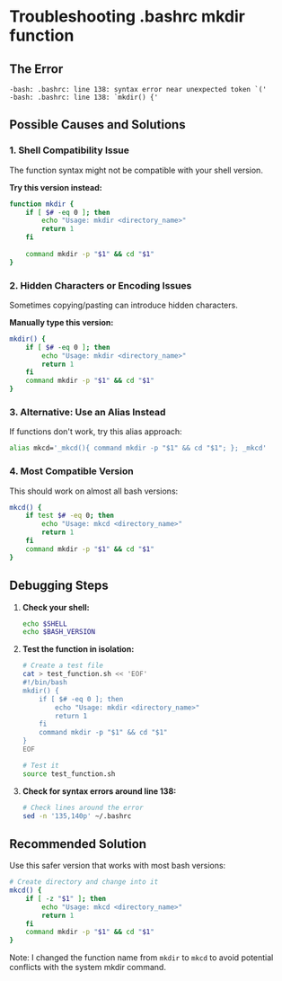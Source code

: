 # Troubleshooting .bashrc mkdir function

## The Error
```
-bash: .bashrc: line 138: syntax error near unexpected token `('
-bash: .bashrc: line 138: `mkdir() {'
```

## Possible Causes and Solutions

### 1. Shell Compatibility Issue
The function syntax might not be compatible with your shell version.

**Try this version instead:**
```bash
function mkdir {
    if [ $# -eq 0 ]; then
        echo "Usage: mkdir <directory_name>"
        return 1
    fi
    
    command mkdir -p "$1" && cd "$1"
}
```

### 2. Hidden Characters or Encoding Issues
Sometimes copying/pasting can introduce hidden characters.

**Manually type this version:**
```bash
mkdir() {
    if [ $# -eq 0 ]; then
        echo "Usage: mkdir <directory_name>"
        return 1
    fi
    command mkdir -p "$1" && cd "$1"
}
```

### 3. Alternative: Use an Alias Instead
If functions don't work, try this alias approach:
```bash
alias mkcd='_mkcd(){ command mkdir -p "$1" && cd "$1"; }; _mkcd'
```

### 4. Most Compatible Version
This should work on almost all bash versions:
```bash
mkcd() {
    if test $# -eq 0; then
        echo "Usage: mkcd <directory_name>"
        return 1
    fi
    command mkdir -p "$1" && cd "$1"
}
```

## Debugging Steps

1. **Check your shell:**
   ```bash
   echo $SHELL
   echo $BASH_VERSION
   ```

2. **Test the function in isolation:**
   ```bash
   # Create a test file
   cat > test_function.sh << 'EOF'
   #!/bin/bash
   mkdir() {
       if [ $# -eq 0 ]; then
           echo "Usage: mkdir <directory_name>"
           return 1
       fi
       command mkdir -p "$1" && cd "$1"
   }
   EOF
   
   # Test it
   source test_function.sh
   ```

3. **Check for syntax errors around line 138:**
   ```bash
   # Check lines around the error
   sed -n '135,140p' ~/.bashrc
   ```

## Recommended Solution
Use this safer version that works with most bash versions:

```bash
# Create directory and change into it
mkcd() {
    if [ -z "$1" ]; then
        echo "Usage: mkcd <directory_name>"
        return 1
    fi
    command mkdir -p "$1" && cd "$1"
}
```

Note: I changed the function name from `mkdir` to `mkcd` to avoid potential conflicts with the system mkdir command.